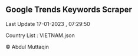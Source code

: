 

## Google Trends Keywords Scraper 
 
Last Update 17-01-2023 , 07:29:50

Country List :
VIETNAM.json



© Abdul Muttaqin 
